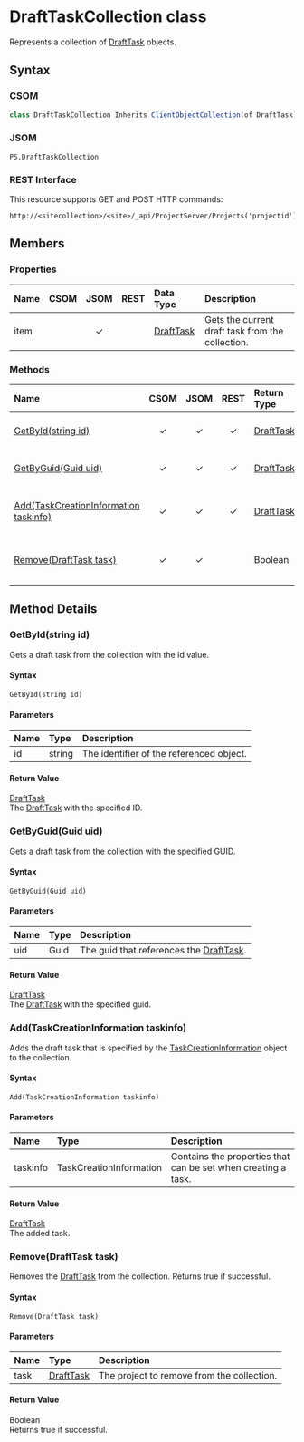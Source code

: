 # DraftTaskCollection class

Represents a collection of [DraftTask](DraftTask.md) objects.

## Syntax

### CSOM

```C#
class DraftTaskCollection Inherits ClientObjectCollection(of DraftTask)
```

### JSOM

```
PS.DraftTaskCollection
```

### REST Interface

This resource supports GET and POST HTTP commands:

```
http://<sitecollection>/<site>/_api/ProjectServer/Projects('projectid')/Draft/Tasks
```

## Members

### Properties

<!-- The following table has left-aligned columns 1,5,6; and center-aligned columns 2,3,4. -->

|**Name**|**CSOM**|**JSOM**|**REST**|**Data Type**|**Description**|
|:-----|:-----:|:-----:|:-----:|:-----|:-----|
|item| |&#x2713;| |[DraftTask](DraftTask.md)|Gets the current draft task from the collection.|


### Methods

|**Name**|**CSOM**|**JSOM**|**REST**|**Return Type**|**Description**|
|:----- |:-----: |:-----: |:-----: |:----- |:----- |
|[GetById(string id)](#getbyid)|&#x2713;|&#x2713;|&#x2713;|[DraftTask](DraftTask.md)|Gets a draft task from the collection with the Id value.|
|[GetByGuid(Guid uid)](#getbyguid)|&#x2713;|&#x2713;|&#x2713;|[DraftTask](DraftTask.md)|Gets a draft task from the collection with the specified GUID.|
|[Add(TaskCreationInformation taskinfo)](#add)|&#x2713;|&#x2713;|&#x2713;|[DraftTask](DraftTask.md)|Adds the draft task that is specified by the [TaskCreationInformation](TaskCreationInformation.md) object to the collection.|
|[Remove(DraftTask task)](#remove)|&#x2713;|&#x2713;||Boolean|Removes the DraftTask from the collection. Returns true if successful.|


## Method Details

### <a name="getbyid"></a>GetById(string id)

Gets a draft task from the collection with the Id value.

#### Syntax

```
GetById(string id)
```

#### Parameters

|**Name** |**Type**|**Description**|
|:------ |:----|:------ |
|id| string|The identifier of the referenced object.

#### Return Value

[DraftTask](DraftTask.md)<br />
The [DraftTask](DraftTask.md) with the specified ID.




### <a name="getbyguid"></a> GetByGuid(Guid uid)

Gets a draft task from the collection with the specified GUID.

#### Syntax

```
GetByGuid(Guid uid)
```

#### Parameters

|**Name** |**Type**|**Description**|
|:------ |:----|:------ |
|uid| Guid|The guid that references the [DraftTask](DraftTask.md).

#### Return Value

[DraftTask](DraftTask.md)<br />
The [DraftTask](DraftTask.md) with the specified guid.




### <a name="add"></a> Add(TaskCreationInformation taskinfo)

Adds the draft task that is specified by the [TaskCreationInformation](TaskCreationInformation.md) object to the collection.

#### Syntax

```
Add(TaskCreationInformation taskinfo)
```

#### Parameters


|**Name** |**Type**|**Description**|
|:------ |:----|:------ |
|taskinfo | TaskCreationInformation |Contains the properties that can be set when creating a task.|

#### Return Value

[DraftTask](DraftTask.md)<br />
The added task.


### <a name="remove"></a> Remove(DraftTask task)

Removes the [DraftTask](DraftTask.md) from the collection. Returns true if successful.

#### Syntax

```
Remove(DraftTask task)
```

#### Parameters

|**Name** |**Type**|**Description**|
|:------ |:----|:------ |
|task | [DraftTask](DraftTask.md) |The project to remove from the collection.|

#### Return Value

Boolean<br />
Returns true if successful.

